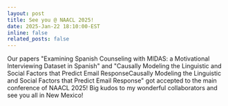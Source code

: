 ```yaml
---
layout: post
title: See you @ NAACL 2025! 
date: 2025-Jan-22 18:10:00-EST
inline: false
related_posts: false
---
```

Our papers "Examining Spanish Counseling with MIDAS: a Motivational Interviewing Dataset in Spanish" and "Causally Modeling the Linguistic and Social Factors that Predict Email ResponseCausally Modeling the Linguistic and Social Factors that Predict Email Response" got accepted to the main conference of NAACL 2025! Big kudos to my wonderful collaborators and see you all in New Mexico!   
   